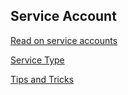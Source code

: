 ## Service Account

[Read on service accounts](https://kubernetes.io/docs/concepts/security/service-accounts/)
</br>

[Service Type](https://kubernetes.io/docs/concepts/services-networking/service/#publishing-services-service-types)

[Tips and Tricks](https://github.com/atul-ram/killercoda-scenarios/blob/master/tips_and_tricks.md)
